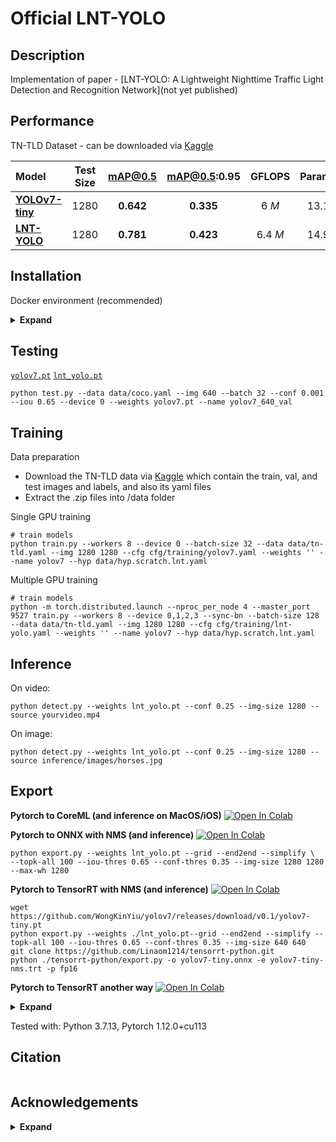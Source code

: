 # Official LNT-YOLO

## Description

Implementation of paper - [LNT-YOLO: A Lightweight Nighttime Traffic Light Detection and Recognition Network](not yet published)

## Performance 

TN-TLD Dataset - can be downloaded via [Kaggle](https://kaggle.com/datasets/d025b632de3046a611bdda27bc3605ce8d0b7c3529764fd387fcfa78086d3684)

| Model | Test Size | mAP@0.5 | mAP@0.5:0.95 | GFLOPS | Params|
| :-- | :-: | :-: | :-: | :-: | :-: |
| [**YOLOv7-tiny**](https://github.com/WongKinYiu/yolov7/releases/download/v0.1/yolov7-tiny.pt) | 1280 | **0.642** | **0.335** | 6 *M* | 13.1 |
| [**LNT-YOLO**](https://github.com/esmunir/LNT-YOLO/releases/download/weights/lnt_yolo.pt) | 1280 | **0.781** | **0.423** | 6.4 *M* | 14.9 |

## Installation

Docker environment (recommended)
<details><summary> <b>Expand</b> </summary>

``` shell
# create the docker container, you can change the share memory size if you have more.
nvidia-docker run --name yolov7 -it -v your_coco_path/:/coco/ -v your_code_path/:/yolov7 --shm-size=64g nvcr.io/nvidia/pytorch:21.08-py3

# apt install required packages
apt update
apt install -y zip htop screen libgl1-mesa-glx

# pip install required packages
pip install seaborn thop

# go to code folder
cd /yolov7
```

</details>

## Testing

[`yolov7.pt`](https://github.com/WongKinYiu/yolov7/releases/download/v0.1/yolov7-tiny.pt) [`lnt_yolo.pt`](https://github.com/esmunir/LNT-YOLO/releases/download/weights/lnt_yolo.pt)

``` shell
python test.py --data data/coco.yaml --img 640 --batch 32 --conf 0.001 --iou 0.65 --device 0 --weights yolov7.pt --name yolov7_640_val
```

## Training

Data preparation

* Download the TN-TLD data via [Kaggle](https://kaggle.com/datasets/d025b632de3046a611bdda27bc3605ce8d0b7c3529764fd387fcfa78086d3684) which contain the train, val, and test images and labels, and also its yaml files
* Extract the .zip files into /data folder

Single GPU training

``` shell
# train models
python train.py --workers 8 --device 0 --batch-size 32 --data data/tn-tld.yaml --img 1280 1280 --cfg cfg/training/yolov7.yaml --weights '' --name yolov7 --hyp data/hyp.scratch.lnt.yaml
```

Multiple GPU training

``` shell
# train models
python -m torch.distributed.launch --nproc_per_node 4 --master_port 9527 train.py --workers 8 --device 0,1,2,3 --sync-bn --batch-size 128 --data data/tn-tld.yaml --img 1280 1280 --cfg cfg/training/lnt-yolo.yaml --weights '' --name yolov7 --hyp data/hyp.scratch.lnt.yaml
```

## Inference

On video:
``` shell
python detect.py --weights lnt_yolo.pt --conf 0.25 --img-size 1280 --source yourvideo.mp4
```

On image:
``` shell
python detect.py --weights lnt_yolo.pt --conf 0.25 --img-size 1280 --source inference/images/horses.jpg
```

## Export

**Pytorch to CoreML (and inference on MacOS/iOS)** <a href="https://colab.research.google.com/github/WongKinYiu/yolov7/blob/main/tools/YOLOv7CoreML.ipynb"><img src="https://colab.research.google.com/assets/colab-badge.svg" alt="Open In Colab"></a>

**Pytorch to ONNX with NMS (and inference)** <a href="https://colab.research.google.com/github/WongKinYiu/yolov7/blob/main/tools/YOLOv7onnx.ipynb"><img src="https://colab.research.google.com/assets/colab-badge.svg" alt="Open In Colab"></a>
```shell
python export.py --weights lnt_yolo.pt --grid --end2end --simplify \
--topk-all 100 --iou-thres 0.65 --conf-thres 0.35 --img-size 1280 1280 --max-wh 1280
```

**Pytorch to TensorRT with NMS (and inference)** <a href="https://colab.research.google.com/github/WongKinYiu/yolov7/blob/main/tools/YOLOv7trt.ipynb"><img src="https://colab.research.google.com/assets/colab-badge.svg" alt="Open In Colab"></a>

```shell
wget https://github.com/WongKinYiu/yolov7/releases/download/v0.1/yolov7-tiny.pt
python export.py --weights ./lnt_yolo.pt--grid --end2end --simplify --topk-all 100 --iou-thres 0.65 --conf-thres 0.35 --img-size 640 640
git clone https://github.com/Linaom1214/tensorrt-python.git
python ./tensorrt-python/export.py -o yolov7-tiny.onnx -e yolov7-tiny-nms.trt -p fp16
```

**Pytorch to TensorRT another way** <a href="https://colab.research.google.com/gist/AlexeyAB/fcb47ae544cf284eb24d8ad8e880d45c/yolov7trtlinaom.ipynb"><img src="https://colab.research.google.com/assets/colab-badge.svg" alt="Open In Colab"></a> <details><summary> <b>Expand</b> </summary>


```shell
wget https://github.com/esmunir/LNT-YOLO/releases/download/weights/lnt_yolo.pt
python export.py --weights lnt_yolo.pt.pt --grid --include-nms
git clone https://github.com/Linaom1214/tensorrt-python.git
python ./tensorrt-python/export.py -o lnt_yolo.pt.onnx -e lnt_yolo.pt-nms.trt -p fp16

# Or use trtexec to convert ONNX to TensorRT engine
/usr/src/tensorrt/bin/trtexec --onnx=yolov7-tiny.onnx --saveEngine=lnt_yolo.pt-nms.trt --fp16
```

</details>

Tested with: Python 3.7.13, Pytorch 1.12.0+cu113

## Citation

```

```


## Acknowledgements

<details><summary> <b>Expand</b> </summary>

* This project is based on [YOLOv7](https://github.com/WongKinYiu/yolov7).

</details>
